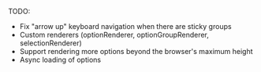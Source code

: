TODO:

- Fix "arrow up" keyboard navigation when there are sticky groups
- Custom renderers (optionRenderer, optionGroupRenderer, selectionRenderer)
- Support rendering more options beyond the browser's maximum height
- Async loading of options
